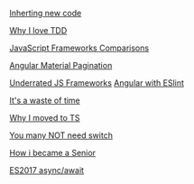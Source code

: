 [Inherting new code](https://dev.to/leirasanchez/what-are-some-good-questions-to-ask-when-you-re-inheriting-a-codebase-ll9)
>
[Why I love TDD](https://dev.to/shanif/why-i-love-tdd-4d6)
>
[JavaScript Frameworks Comparisons](https://dev.to/mkdev/javascript-framework-comparison-vue-react-and-angular-4d)
>
[Angular Material Pagination](https://medium.com/angular-in-depth/angular-material-pagination-datasource-73080d3457fe)
>
[Underrated JS Frameworks](https://medium.com/better-programming/3-underrated-javascript-frameworks-6827c931293f)
[Angular with ESlint](https://dev.to/dreiv/using-eslint-and-prettier-with-vscode-in-an-angular-project-42ib)
>
[It's a waste of time](https://dev.to/dmerejkowsky/it-s-a-waste-of-time-513p)
>
[Why I moved to TS](https://dev.to/vbrdnk/why-i-moved-to-typescript-and-have-no-regrets-3174)
>
[You many NOT need switch](https://www.valentinog.com/blog/switch/)
>
[How i became a Senior](https://t.co/wt0NuwTf4U?amp=1)
>
[ES2017 async/await](https://dev.to/somedood/best-practices-for-es2017-asynchronous-functions-async-await-39ji)
